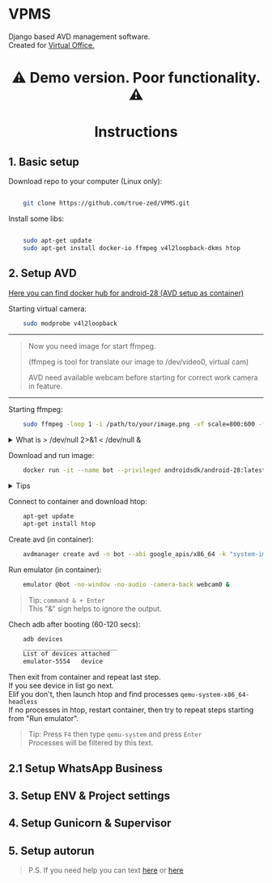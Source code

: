 # VPMS
Django based AVD management software.  
Created for [Virtual Office.](https://virtualoff.ru)

# <p align="center">:warning: **Demo version. Poor functionality.** :warning: </p>  

# <p align="center"> **Instructions** </p>  

## 1. Basic setup

Download repo to your computer (Linux only):  
```bash

    git clone https://github.com/true-zed/VPMS.git
```

Install some libs:  
```bash

    sudo apt-get update
    sudo apt-get install docker-io ffmpeg v4l2loopback-dkms htop
```

## 2. Setup AVD

[Here you can find docker hub for android-28 (AVD setup as container)](https://hub.docker.com/r/androidsdk/android-28)  

Starting virtual camera:  
```bash
    sudo modprobe v4l2loopback
```  

_______
> Now you need image for start ffmpeg.  
> 
> (ffmpeg is tool for translate our image to /dev/video0, virtual cam)  
> 
> AVD need available webcam before starting for correct work camera in feature.
_______  

Starting ffmpeg:  
```bash
    sudo ffmpeg -loop 1 -i /path/to/your/image.png -vf scale=800:600 -f v4l2 -vcodec rawvideo -pix_fmt yuyv422 /dev/video0 > /dev/null 2>&1 < /dev/null & 
```

<details>
  <summary>What is > /dev/null 2>&1 < /dev/null & </summary>
    
    This thing uses to translate output to /dev/null.      
    Cuz we don't wont stop our console and now output will be ignored.
</details>

Download and run image:  
```bash
    docker run -it --name bot --privileged androidsdk/android-28:latest bash
```  

<details>
  <summary>Tips</summary>
    
        docker ps // Display a list of running machines.  
        docker ps -a // Display a list of ALL machines. 
        docker exec -it your_container_name_or_id bash // Connect to running machine.  
        docker start/restart/stop your_container_name_or_id // I think there is no need to explain :)
        Ctrl + D // Exit from container.
</details>

Connect to container and download htop:  
```bash
    apt-get update
    apt-get install htop
```

Create avd (in container):  
```bash
    avdmanager create avd -n bot --abi google_apis/x86_64 -k "system-images;android-28;google_apis;x86_64"
```  

Run emulator (in container):  

```bash
    emulator @bot -no-window -no-audio -camera-back webcam0 &
```  

> Tip: ```command & + Enter```  
> This "&" sign helps to ignore the output.  

Chech adb after booting (60-120 secs):
```bash
    adb devices
    __________________________
    List of devices attached
    emulator-5554   device
```

Then exit from container and repeat last step.  
If you see device in list go next.  
Elif you don't, then launch htop and find processes `qemu-system-x86_64-headless`  
If no processes in htop, restart container, then try to repeat steps starting from "Run emulator".  
> Tip: Press `F4` then type `qemu-system` and press `Enter`  
> Processes will be filtered by this text.  

## 2.1 Setup WhatsApp Business

## 3. Setup ENV & Project settings
## 4. Setup Gunicorn & Supervisor
## 5. Setup autorun

> P.S. If you need help you can text [here](http://google.com) or [here](https://t.me/true_zed)
